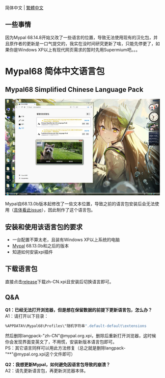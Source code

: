 简体中文 | [繁體中文](./README.zh-TW.md)

## 一些事情
因为Mypal 68.14.8开始又改了一些语言的位置，导致无法使用现有的汉化包，并且原作者的更新是一口气提交的，我实在没时间研究更新了啥，只能先停更了，如果你是Windows XP以上有现代网页需求的暂时先用Supermium吧。。。

# Mypal68 简体中文语言包

## Mypal68 Simplified Chinese Language Pack

[![preview_zh-CN(Pixiv id:108396628)](./helpbook/preview_zh-CN.JPG)](https://www.pixiv.net/artworks/108396628)

Mypal自68.13.0b版本起修改了一些文本位置，导致之前的语言包安装后会无法使用（[具体看此issue](https://github.com/Feodor2/Mypal68/issues/203)），因此制作了这个语言包。

## 安装和使用该语言包的要求
* 一台配置不算太老，且装有Windows XP以上系统的电脑
* [Mypal](https://github.com/Feodor2/Mypal68/releases/latest) 68.13.0b和之后的版本
* 知道如何安装xpi插件

## 下载语言包
直接点击[release](https://github.com/shawnpxtl/Mypal68-chinese-xpi/releases/latest)下载zh-CN.xpi且安装后切换语言即可。

## Q&A
**Q1：已经无法打开浏览器，但是想在保留数据的前提下更新语言包，怎么办？**  
A1：请打开以下目录：
   ```bash
%APPDATA%\Mypal68\Profiles\"随机字符串".default-default\extensions
   ```
然后删除langpack-"zh-CN"@mypal.org.xpi，删除后重新打开浏览器，这时候你会发现界面变英文了，不用慌，安装新版本语言包即可。  
PS：其它语言同样可以用此方法修复（总之就是删除langpack-"**"@mypal.org.xpi这个文件即可）

**Q2：我想更新Mypal，如何避免因语言包导致的崩溃？**  
A2：请先更新语言包，再更新浏览器本体。
